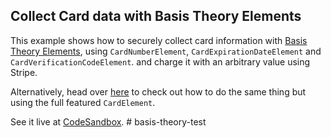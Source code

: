 ## Collect Card data with Basis Theory Elements


This example shows how to securely collect card information with [Basis Theory Elements](https://docs.basistheory.com/elements), using `CardNumberElement`, `CardExpirationDateElement` and `CardVerificationCodeElement`. and charge it with an arbitrary value using Stripe.

Alternatively, head over [here](https://github.com/Basis-Theory/basis-theory-js-examples/tree/master/collect-cards-with-elements) to check out how to do the same thing but using the full featured `CardElement`.

See it live at [CodeSandbox](https://codesandbox.io/embed/github/Basis-Theory/basis-theory-js-examples/tree/master/collect-cards-with-individual-elements?module=/public/index.html,/public/index.js,/api.js).
#   b a s i s - t h e o r y - t e s t  
 